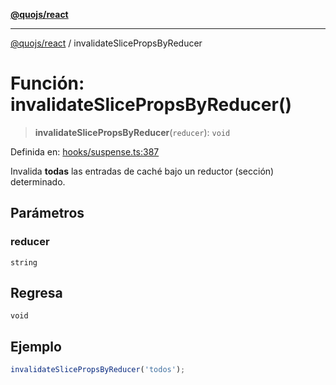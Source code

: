 [**@quojs/react**](../README.md)

***

[@quojs/react](../README.md) / invalidateSlicePropsByReducer

# Función: invalidateSlicePropsByReducer()

> **invalidateSlicePropsByReducer**(`reducer`): `void`

Definida en: [hooks/suspense.ts:387](https://github.com/quojs/quojs/blob/77e60321cd9a639207281caa83e9258935b2bfc1/packages/react/src/hooks/suspense.ts#L387)

Invalida **todas** las entradas de caché bajo un reductor (sección) determinado.

## Parámetros

### reducer

`string`

## Regresa

`void`

## Ejemplo

```ts
invalidateSlicePropsByReducer('todos');
```
